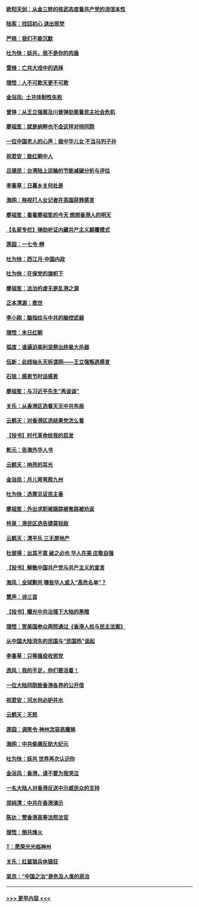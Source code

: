 #### [欧阳天剑：从金三胖的核武态度看共产党的流氓本性](../pages/nsc993/n11702238.md?t=12052033) 
#### [陆客：找回初心 退出邪党](../pages/nsc993/n11702213.md?t=12052033) 
#### [严晓：我们不能沉默](../pages/nsc993/n11702110.md?t=12052033) 
#### [吐为快：妖共，我不是你的肉盾](../pages/nsc993/n11701366.md?t=12052033) 
#### [雪绮：亡共大戏中的选择](../pages/nsc993/n11699922.md?t=12052033) 
#### [理悟：人不可欺天更不可欺](../pages/nsc993/n11699657.md?t=12052033) 
#### [金浴凤:  土共体制性失败](../pages/nsc993/n11699361.md?t=12052033) 
#### [曾铮：从王立强案及川普弹劾案看民主社会危机](../pages/nsc993/n11699318.md?t=12052033) 
#### [廖祖笙：就是纳粹也不会这样对待同胞](../pages/nsc993/n11697658.md?t=12052033) 
#### [一位中国老人的心声：做中华儿女 不当马列子孙](../pages/nsc993/n11697525.md?t=12052033) 
#### [祝君安：致红朝中人](../pages/nsc993/n11697518.md?t=12052033) 
#### [吕锡民：台湾陆上运输的节能减碳分析与评估](../pages/nsc993/n11694983.md?t=12052033) 
#### [李春草：日暮乡关何处是](../pages/nsc993/n11694805.md?t=12052033) 
#### [海网：殃视打人女记者在英国获罪感言](../pages/nsc993/n11693832.md?t=12052033) 
#### [廖祖笙：看看廖祖笙的今天 想想香港人的明天](../pages/nsc993/n11693707.md?t=12052033) 
#### [【名家专栏】弹劾听证内藏共产主义颠覆模式](../pages/nsc993/n11693563.md?t=12052033) 
#### [莲园：一七令‧辨](../pages/nsc993/n11692558.md?t=12052033) 
#### [吐为快：西江月·中国内政](../pages/nsc993/n11692071.md?t=12052033) 
#### [吐为快：在保党的旗帜下](../pages/nsc993/n11691188.md?t=12052033) 
#### [廖祖笙：法治的虚无是乱港之源](../pages/nsc993/n11690605.md?t=12052033) 
#### [正本清源：救世](../pages/nsc993/n11689134.md?t=12052033) 
#### [李小刚：脑指纹与中共的脑控武器](../pages/nsc993/n11688900.md?t=12052033) 
#### [理悟：末日红朝](../pages/nsc993/n11688829.md?t=12052033) 
#### [弧度：谁逼迫美利坚祭出终极大杀器](../pages/nsc993/n11688735.md?t=12052033) 
#### [伍新：此线抽头天拆谍网——王立强叛逃感言](../pages/nsc993/n11687981.md?t=12052033) 
#### [石铭：感恩节时话感恩](../pages/nsc993/n11687568.md?t=12052033) 
#### [廖祖笙：与习近平先生“再谈谈”](../pages/nsc993/n11687005.md?t=12052033) 
#### [关乐：从香港区选看天灭中共布局](../pages/nsc993/n11686647.md?t=12052033) 
#### [云鹤天：对香港区选结果党怎么看](../pages/nsc993/n11686216.md?t=12052033) 
#### [【投书】时代革命给我的启发](../pages/nsc993/n11684287.md?t=12052033) 
#### [乾元：告海外华人书](../pages/nsc993/n11684044.md?t=12052033) 
#### [云鹤天：响亮的耳光](../pages/nsc993/n11684254.md?t=12052033) 
#### [金浴凤：月儿弯弯照九州](../pages/nsc993/n11684231.md?t=12052033) 
#### [吐为快：选票见证民主香](../pages/nsc993/n11684206.md?t=12052033) 
#### [廖祖笙：外出求职被跟踪被套路被劝返](../pages/nsc993/n11683874.md?t=12052033) 
#### [林泉：港民区选告捷莫轻敌](../pages/nsc993/n11683930.md?t=12052033) 
#### [云鹤天：清平乐 三无房地产](../pages/nsc993/n11681521.md?t=12052033) 
#### [杜彼得：出其不意 破之必也 华人在美 庄敬自强](../pages/nsc993/n11679554.md?t=12052033) 
#### [【投书】解散中国共产党与共产主义的宣言](../pages/nsc993/n11679177.md?t=12052033) 
#### [海风：全球剿共 哪些华人或入“高危名单”？](../pages/nsc993/n11678617.md?t=12052033) 
#### [慧声：诗三首](../pages/nsc993/n11678848.md?t=12052033) 
#### [【投书】曝光中共治理下大陆的黑暗](../pages/nsc993/n11678674.md?t=12052033) 
#### [理悟：贺美国参众两院通过《香港人权与民主法案》](../pages/nsc993/n11678104.md?t=12052033) 
#### [从中国大陆消失的民国与“民国热”谈起](../pages/nsc993/n11678075.md?t=12052033) 
#### [李春草：只等瘟疫收邪党](../pages/nsc993/n11677308.md?t=12052033) 
#### [逸风：我的手足，你们要活着！](../pages/nsc993/n11676352.md?t=12052033) 
#### [一位大陆同胞致香港各界的公开信](../pages/nsc993/n11675761.md?t=12052033) 
#### [祝君安：河水何必妒井水](../pages/nsc993/n11675746.md?t=12052033) 
#### [云鹤天：天怒](../pages/nsc993/n11675718.md?t=12052033) 
#### [莲园：调笑令‧神州怎容恶魔祸](../pages/nsc993/n11675648.md?t=12052033) 
#### [海网：中共偷袭反助大纪元](../pages/nsc993/n11673515.md?t=12052033) 
#### [吐为快：妖共 世界再次认识你](../pages/nsc993/n11673506.md?t=12052033) 
#### [金浴凤：香港，请不要为我哭泣](../pages/nsc993/n11673248.md?t=12052033) 
#### [一名大陆人对香港反送中示威民众的支持](../pages/nsc993/n11672615.md?t=12052033) 
#### [郑纯清：中共在香港演示](../pages/nsc993/n11670539.md?t=12052033) 
#### [陈达：赞香港高等法院法官](../pages/nsc993/n11669542.md?t=12052033) 
#### [理悟：倒共烽火](../pages/nsc993/n11668844.md?t=12052033) 
#### [T：愿荣光光临神州](../pages/nsc993/n11668421.md?t=12052033) 
#### [关乐：红鼠狼兵休猖狂](../pages/nsc993/n11668378.md?t=12052033) 
#### [梁京：“中国之治”是危及人类的恶治](../pages/nsc993/n11668328.md?t=12052033) 

----
#### [ >>> 更早内容 <<< ](../indexes/nsc993-earlier.md)
